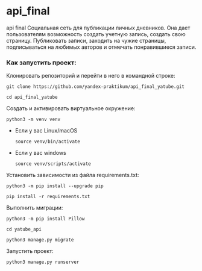 # api_final
api final
Cоциальная сеть для публикации личных дневников. Она дает пользователям возможность создать учетную запись, создать свою страницу. Публиковать записи, заходить на чужие страницы, подписываться на любимых авторов и отмечать понравившиеся записи.


### Как запустить проект:

Клонировать репозиторий и перейти в него в командной строке:
```
git clone https://github.com/yandex-praktikum/api_final_yatube.git
```

```
cd api_final_yatube
```

Cоздать и активировать виртуальное окружение:

```
python3 -m venv venv
```

* Если у вас Linux/macOS

    ```
    source venv/bin/activate
    ```

* Если у вас windows

    ```
    source venv/scripts/activate
    ```

Установить зависимости из файла requirements.txt:

```
python3 -m pip install --upgrade pip
```

```
pip install -r requirements.txt
```

Выполнить миграции:

```
python3 -m pip install Pillow
```

```
cd yatube_api
```

```
python3 manage.py migrate
```

Запустить проект:

```
python3 manage.py runserver
```